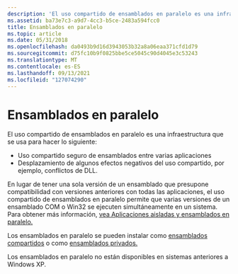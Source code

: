 ```yaml
---
description: 'El uso compartido de ensamblados en paralelo es una infraestructura que se usa para hacer lo siguiente: Compartir ensamblados de forma segura entre varias aplicacionesOferta algunos efectos negativos del uso compartido, por ejemplo, conflictos de DLL.'
ms.assetid: ba73e7c3-a9d7-4cc3-b5ce-2483a594fcc0
title: Ensamblados en paralelo
ms.topic: article
ms.date: 05/31/2018
ms.openlocfilehash: da0493b9d16d3943053b32a8a06eaa371cfd1d79
ms.sourcegitcommit: d75fc10b9f0825bbe5ce5045c90d4045e3c53243
ms.translationtype: MT
ms.contentlocale: es-ES
ms.lasthandoff: 09/13/2021
ms.locfileid: "127074290"
---
```

# <a name="side-by-side-assemblies"></a>Ensamblados en paralelo

El uso compartido de ensamblados en paralelo es una infraestructura que se usa para hacer lo siguiente:

-   Uso compartido seguro de ensamblados entre varias aplicaciones
-   Desplazamiento de algunos efectos negativos del uso compartido, por ejemplo, conflictos de DLL.

En lugar de tener una sola versión de un ensamblado que presupone compatibilidad con versiones anteriores con todas las aplicaciones, el uso compartido de ensamblados en paralelo permite que varias versiones de un ensamblado COM o Win32 se ejecuten simultáneamente en un sistema. Para obtener más información, [vea Aplicaciones aisladas y ensamblados en paralelo.](../sbscs/isolated-applications-and-side-by-side-assemblies-portal.md)

Los ensamblados en paralelo se pueden instalar como [ensamblados compartidos](shared-assemblies.md) o como [ensamblados privados.](private-assemblies.md)

Los ensamblados en paralelo no están disponibles en sistemas anteriores a Windows XP.

 

 
